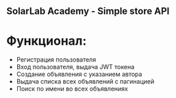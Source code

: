 ## SolarLab Academy - Simple store API

# Функционал:
- Регистрация пользователя
- Вход пользователя, выдача JWT токена
- Создание объявления с указанием автора
- Выдача списка всех объявлений с пагинацией
- Поиск по имени во всех объявлениях
